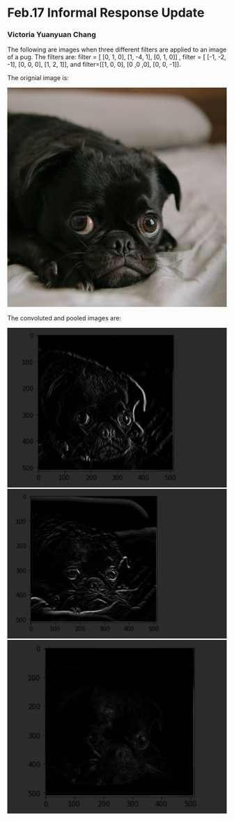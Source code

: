 # Feb.17 Informal Response Update
### Victoria Yuanyuan Chang
The following are images when three different filters are applied to an image of a pug. The filters are: filter = [ [0, 1, 0], [1, -4, 1], [0, 1, 0]]
, filter = [ [-1, -2, -1], [0, 0, 0], [1, 2, 1]], and filter=[[1, 0, 0], [0 ,0 ,0], [0, 0, -1]].

The orignial image is: 

![](pug.jpg)

The convoluted and pooled images are:

![](pug1.png)
![](pug3.png)
![](pug2.png)
